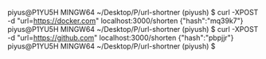 piyus@P1YU5H MINGW64 ~/Desktop/P/url-shortner (piyush)
$ curl -XPOST -d "url=https://docker.com" localhost:3000/shorten
{"hash":"mq39k7"}
piyus@P1YU5H MINGW64 ~/Desktop/P/url-shortner (piyush)
$ curl -XPOST -d "url=https://github.com" localhost:3000/shorten
{"hash":"pbpjjr"}
piyus@P1YU5H MINGW64 ~/Desktop/P/url-shortner (piyush)
$